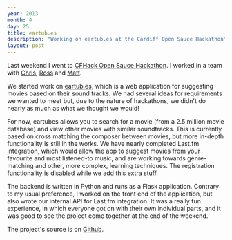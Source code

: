 ```yaml
---
year: 2013
month: 4
day: 25
title: eartub.es
description: "Working on eartub.es at the Cardiff Open Sauce Hackathon"
layout: post
---
```


<p>Last weekend I went to <a href="http://www.cs.cf.ac.uk/hackathon" target="_blank">CFHack Open Sauce Hackathon</a>. I worked in a team with <a href="http://christopher-gwilliams.com" target="_blank">Chris</a>, <a href="https://twitter.com/OnyxNoir" target="_blank">Ross</a> and <a href="http://users.cs.cf.ac.uk/M.P.John/" target="_blank">Matt</a>.</p>
<p>We started work on <a href="http://eartub.es" target="_blank">eartub.es</a>, which is a web application for suggesting movies based on their sound tracks. We had several ideas for requirements we wanted to meet but, due to the nature of hackathons, we didn't do nearly as much as what we thought we would!</p>
<p>For now, eartubes allows you to search for a movie (from a 2.5 million movie database) and view other movies with similar soundtracks. This is currently based on cross matching the composer between movies, but more in-depth functionality is still in the works. We have nearly completed Last.fm integration, which would allow the app to suggest movies from your favourite and most listened-to music, and are working towards genre-matching and other, more complex, learning techniques. The registration functionality is disabled while we add this extra stuff.</p>
<p>The backend is written in Python and runs as a Flask application. Contrary to my usual preference, I worked on the front end of the application, but also wrote our internal API for Last.fm integration. It was a really fun experience, in which everyone got on with their own individual parts, and it was good to see the project come together at the end of the weekend.</p>
<p>The project's source is on <a href="https://github.com/encima/eartubes" target="_blank">Github</a>.</p>
